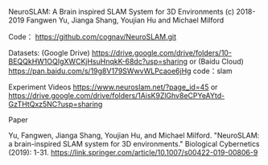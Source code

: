 NeuroSLAM: A Brain inspired SLAM System for 3D Environments
(c) 2018-2019
Fangwen Yu, Jianga Shang, Youjian Hu and Michael Milford

Code：
https://github.com/cognav/NeuroSLAM.git

Datasets:
(Google Drive) https://drive.google.com/drive/folders/10-BEQQkHW1OQIgXWCKjHsuHnqkK-68dc?usp=sharing
or (Baidu Cloud) https://pan.baidu.com/s/19g8V179SWwvWLPcaoe6jHg code：slam 

Experiment Videos
https://www.neuroslam.net/?page_id=45
or https://drive.google.com/drive/folders/1AisK9ZlGhv8eCPYeAYtd-GzTHtQxz5NC?usp=sharing

Paper

Yu, Fangwen, Jianga Shang, Youjian Hu, and Michael Milford. "NeuroSLAM: a brain-inspired SLAM system for 3D environments." Biological Cybernetics (2019): 1-31. https://link.springer.com/article/10.1007/s00422-019-00806-9
